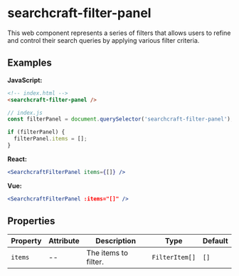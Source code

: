 # searchcraft-filter-panel

This web component represents a series of filters that allows users to refine and control their search queries by applying various filter criteria.

## Examples

**JavaScript:**

```html
<!-- index.html -->
<searchcraft-filter-panel />
```

```js
// index.js
const filterPanel = document.querySelector('searchcraft-filter-panel');

if (filterPanel) {
  filterPanel.items = [];
}
```


**React:**

```jsx
<SearchcraftFilterPanel items={[]} />
```


**Vue:**

```jsx
<SearchcraftFilterPanel :items="[]" />
```


## Properties

| Property | Attribute | Description | Type | Default |
| -------- | --------- | ----------- | ---- | ------- |
| `items` | -- | The items to filter. | `FilterItem[]` | `[]` |

